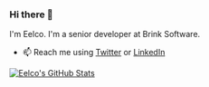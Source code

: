 ### Hi there 👋

I'm Eelco. I'm a senior developer at Brink Software. 

- 📫 Reach me using [Twitter](https://twitter.com/eelcolos) or [LinkedIn](https://www.linkedin.com/in/eelcolos/)

[![Eelco's GitHub Stats](https://github-readme-stats.vercel.app/api?username=eelcolos&show_icons=true&include_all_commits=true&count_private=true)](https://github.com/AVS1508)
